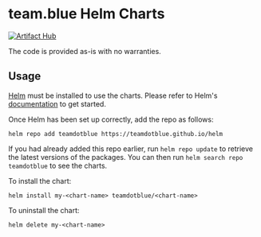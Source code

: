 # team.blue Helm Charts
[![Artifact Hub](https://img.shields.io/endpoint?url=https://artifacthub.io/badge/repository/team-blue)](https://artifacthub.io/packages/search?repo=team-blue)

The code is provided as-is with no warranties.

## Usage

[Helm](https://helm.sh) must be installed to use the charts.  Please refer to
Helm's [documentation](https://helm.sh/docs) to get started.

Once Helm has been set up correctly, add the repo as follows:

```console
helm repo add teamdotblue https://teamdotblue.github.io/helm
```

If you had already added this repo earlier, run `helm repo update` to retrieve
the latest versions of the packages.  You can then run `helm search repo teamdotblue` 
to see the charts.

To install the <chart-name> chart:

    helm install my-<chart-name> teamdotblue/<chart-name>

To uninstall the chart:

    helm delete my-<chart-name>